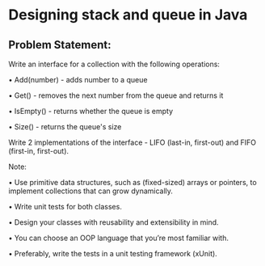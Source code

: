 
# Designing stack and queue in Java

## Problem Statement:

Write an interface for a collection with the following operations:

•              Add(number) - adds number to a queue

•              Get() - removes the next number from the queue and returns it

•              IsEmpty() - returns whether the queue is empty

•              Size() - returns the queue's size

Write 2 implementations of the interface - LIFO (last-in, first-out) and FIFO (first-in, first-out).

Note:

•              Use primitive data structures, such as (fixed-sized) arrays or pointers, to implement collections that can grow dynamically.

•              Write unit tests for both classes.

•              Design your classes with reusability and extensibility in mind.

•              You can choose an OOP language that you’re most familiar with.

•              Preferably, write the tests in a unit testing framework (xUnit).

